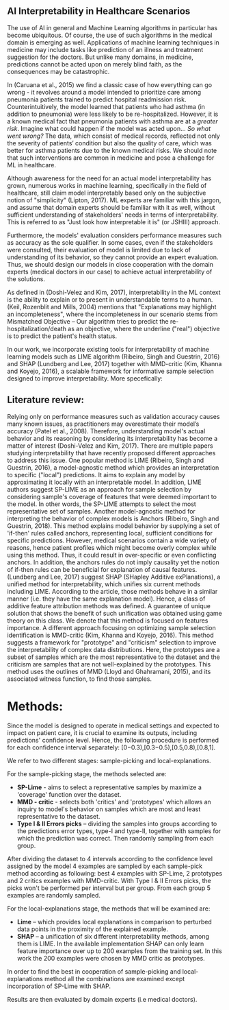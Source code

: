 ## AI Interpretability in Healthcare Scenarios

The use of AI in general and Machine Learning algorithms in particular has become ubiquitous. Of course, the use of such algorithms in the medical domain is emerging as well. Applications of machine learning techniques in medicine may include tasks like prediction of an illness and treatment suggestion for the doctors. But unlike many domains, in medicine, predictions cannot be acted upon on merely blind faith, as the consequences may be catastrophic.

In (Caruana et al., 2015) we find a classic case of how everything can go wrong - it revolves around a model intended to prioritize care among pneumonia patients trained to predict hospital readmission risk. Counterintuitively, the model learned that patients who had asthma (in addition to pneumonia) were less likely to be re-hospitalized. However, it is a known medical fact that pneumonia patients with asthma are at a *greater risk*. Imagine what could happen if the model was acted upon... 
*So what went wrong?* The data, which consist of medical records, reflected not only the severity of patients’ condition but also the quality of care, which was better for asthma patients due to the known medical risks.
We should note that such interventions are common in medicine and pose a challenge for ML in healthcare.

Although awareness for the need for an actual model interpretability has grown, numerous works in machine learning, specifically in the field of healthcare, still claim model interpretably based only on the subjective notion of "simplicity" (Lipton, 2017). ML experts are familiar with this jargon, and assume that domain experts should be familiar with it as well, without sufficient understanding of stakeholders' needs in terms of interpretability. This is referred to as "Just look how interpretable it is" (or JSHIII) approach.

Furthermore, the models' evaluation considers performance measures such as accuracy as the sole qualifier. In some cases, even if the stakeholders were consulted, their evaluation of model is limited due to lack of understanding of its behavior, so they cannot provide an expert evaluation. Thus, we should design our models in close cooperation with the domain experts (medical doctors in our case) to achieve actual interpretability of the solutions.

As defined in (Doshi-Velez and Kim, 2017), interpretability in the ML context is the ability to explain or to present in understandable terms to a human. (Keil, Rozenblit and Mills, 2004) mentions that "Explanations may highlight an incompleteness", where the incompleteness in our scenario stems from Mismatched Objective – Our algorithm tries to predict the re-hospitalization/death as an objective, where the underline ("real") objective is to predict the patient's health status.

In our work, we incorporate existing tools for interpretability of machine learning models such as LIME algorithm (Ribeiro, Singh and Guestrin, 2016) and SHAP (Lundberg and Lee, 2017) together with MMD-critic (Kim, Khanna and Koyejo, 2016), a scalable framework for informative sample selection designed to improve interpretability. More specefically: 

## Literature review:
Relying only on performance measures such as validation accuracy causes many known issues, as practitioners may overestimate their model’s accuracy (Patel et al., 2008). Therefore, understanding model's actual behavior and its reasoning by considering its interpretability has become a matter of interest (Doshi-Velez and Kim, 2017).
There are multiple papers studying interpretability that have recently proposed different approaches to address this issue. One popular method is LIME (Ribeiro, Singh and Guestrin, 2016), a model-agnostic method which provides an interpretation to specific ("local") predictions. It aims to explain any model by approximating it locally with an interpretable model. In addition, LIME authors suggest SP-LIME as an approach for sample selection by considering sample's coverage of features that were deemed important to the model. In other words, the SP-LIME attempts to select the most representative set of samples.
Another model-agnostic method for interpreting the behavior of complex models is Anchors (Ribeiro, Singh and Guestrin, 2018). This method explains model behavior by supplying a set of 'if-then' rules called anchors, representing local, sufficient conditions for specific predictions. However, medical scenarios contain a wide variety of reasons, hence patient profiles which might become overly complex while using this method. Thus, it could result in over-specific or even conflicting anchors.
In addition, the anchors rules do not imply causality yet the notion of if-then rules can be beneficial for explanation of causal features.
(Lundberg and Lee, 2017) suggest SHAP (SHapley Additive exPlanations), a unified method for interpretability, which unifies six current methods including LIME. According to the article, those methods behave in a similar manner (i.e. they have the same explanation model).
Hence, a class of additive feature attribution methods was defined. A guarantee of unique solution that shows the benefit of such unification was obtained using game theory on this class. We denote that this method is focused on features importance.
A different approach focusing on optimizing sample selection identification is MMD-critic (Kim, Khanna and Koyejo, 2016). This method suggests a framework for "prototype" and "criticism" selection to improve the interpretability of complex data distributions. Here, the prototypes are a subset of samples which are the most representative to the dataset and the criticism are samples that are not well-explained by the prototypes.
This method uses the outlines of MMD (Lloyd and Ghahramani, 2015), and its associated witness function, to find those samples.

# Methods:
Since the model is designed to operate in medical settings and expected to impact on patient care, it is crucial to examine its outputs, including predictions' confidence level. Hence, the following procedure is performed for each confidence interval separately:
[0−0.3),[0.3−0.5),[0.5,0.8),[0.8,1].

We refer to two different stages: sample-picking and local-explanations.

For the sample-picking stage, the methods selected are: 

-  **SP-Lime** - aims to select a representative samples by maximize a 'coverage' function over the dataset.
- **MMD - critic** - selects both 'critics' and 'prototypes' which allows an inquiry to model's behavior on samples which are most and least representative to the dataset.
-  **Type I & II Errors picks** – dividing the samples into groups according to the predictions error types, type-I and type-II, together with samples for which the prediction was correct. Then randomly sampling from each group.

After dividing the dataset to 4 intervals according to the confidence level assigned by the model 4 examples are sampled by each sample-pick method according as following: best 4 examples with SP-Lime, 2 prototypes and 2 critics examples with MMD-critic. With Type I & II Errors picks, the picks won't be performed per interval but per group. From each group 5 examples are randomly sampled.

For the local-explanations stage, the methods that will be examined are:
- **Lime** – which provides local explanations in comparison to perturbed data points in the proximity of the explained example.
- **SHAP** – a unification of six different interpretability methods, among them is LIME. In the available implementation SHAP can only learn feature importance over up to 200 examples from the training set. In this work the 200 examples were chosen by MMD critic as prototypes.

In order to find the best in cooperation of sample-picking and local-explanations method all the combinations are examined except incorporation of SP-Lime with SHAP.

Results are then evaluated by domain experts (i.e medical doctors).
 
 

